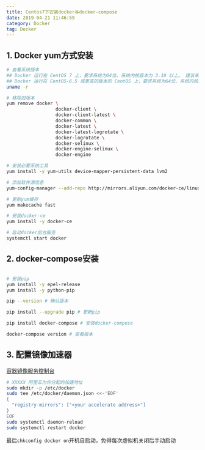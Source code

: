 ```yaml
---
title: Centos7下安装docker与docker-compose
date: 2019-04-21 11:46:59
category: Docker
tag: Docker
---
```


## 1. Docker yum方式安装

``` bash
# 查看系统版本 
## Docker 运行在 CentOS 7 上，要求系统为64位、系统内核版本为 3.10 以上。 建议采用7，可能6.5会有依赖问题
## Docker 运行在 CentOS-6.5 或更高的版本的 CentOS 上，要求系统为64位、系统内核版本为 2.6.32-431 或者更高版本。
uname -r 

# 移除旧版本
yum remove docker \
                  docker-client \
                  docker-client-latest \
                  docker-common \
                  docker-latest \
                  docker-latest-logrotate \
                  docker-logrotate \
                  docker-selinux \
                  docker-engine-selinux \
                  docker-engine

# 安装必要系统工具
yum install -y yum-utils device-mapper-persistent-data lvm2

# 添加软件源信息
yum-config-manager --add-repo http://mirrors.aliyun.com/docker-ce/linux/centos/docker-ce.repo

# 更新yum缓存
yum makecache fast

# 安装docker-ce
yum install -y docker-ce

# 启动docker后台服务
systemctl start docker
```

## 2. docker-compose安装

``` bash

# 安装pip
yum install -y epel-release
yum install -y python-pip

pip --version # 确认版本

pip install --upgrade pip # 更新pip

pip install docker-compose # 安装docker-compose

docker-compose version # 查看版本
```

## 3. 配置镜像加速器

[容器镜像服务控制台](https://cr.console.aliyun.com/?spm=a2c4g.11186623.2.13.1c2a11beryqiKB)

``` bash
# XXXXX 阿里云为你分配的加速地址
sudo mkdir -p /etc/docker
sudo tee /etc/docker/daemon.json <<-'EOF'
{
  "registry-mirrors": ["<your accelerate address>"]
}
EOF
sudo systemctl daemon-reload
sudo systemctl restart docker
```

最后`chkconfig docker on`开机自启动，免得每次虚拟机关闭后手动启动 
